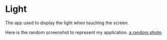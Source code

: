 # Light
The app used to display the light when touching the screen.

Here is the random screenshot to represent my application.
[a random photo](htpp:://www.picsu.photo/200/200)
